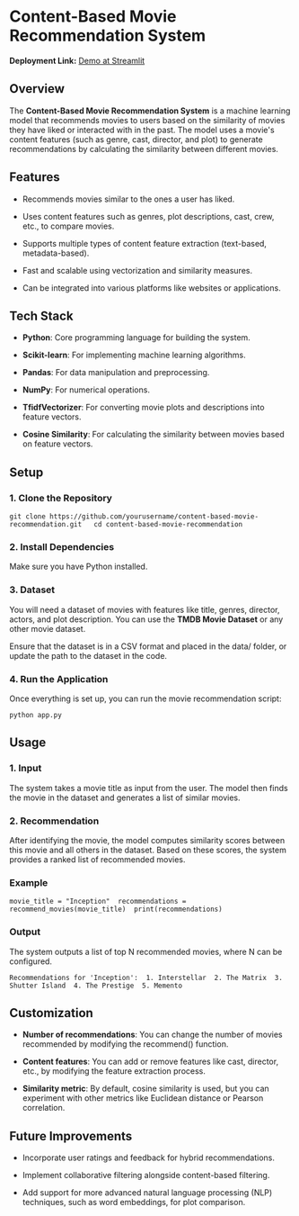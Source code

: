 Content-Based Movie Recommendation System
=========================================

**Deployment Link:** [Demo at Streamlit](https://rock-mine-prediction.streamlit.app/)

Overview
--------

The **Content-Based Movie Recommendation System** is a machine learning model that recommends movies to users based on the similarity of movies they have liked or interacted with in the past. The model uses a movie's content features (such as genre, cast, director, and plot) to generate recommendations by calculating the similarity between different movies.

Features
--------

*   Recommends movies similar to the ones a user has liked.
    
*   Uses content features such as genres, plot descriptions, cast, crew, etc., to compare movies.
    
*   Supports multiple types of content feature extraction (text-based, metadata-based).
    
*   Fast and scalable using vectorization and similarity measures.
    
*   Can be integrated into various platforms like websites or applications.
    

Tech Stack
----------

*   **Python**: Core programming language for building the system.
    
*   **Scikit-learn**: For implementing machine learning algorithms.
    
*   **Pandas**: For data manipulation and preprocessing.
    
*   **NumPy**: For numerical operations.
    
*   **TfidfVectorizer**: For converting movie plots and descriptions into feature vectors.
    
*   **Cosine Similarity**: For calculating the similarity between movies based on feature vectors.
    

Setup
-----

### 1\. Clone the Repository

`git clone https://github.com/yourusername/content-based-movie-recommendation.git  
 cd content-based-movie-recommendation`

### 2\. Install Dependencies

Make sure you have Python installed. 

### 3\. Dataset

You will need a dataset of movies with features like title, genres, director, actors, and plot description. You can use the **TMDB Movie Dataset** or any other movie dataset.

Ensure that the dataset is in a CSV format and placed in the data/ folder, or update the path to the dataset in the code.

### 4\. Run the Application

Once everything is set up, you can run the movie recommendation script:

`python app.py`

Usage
-----

### 1\. Input

The system takes a movie title as input from the user. The model then finds the movie in the dataset and generates a list of similar movies.

### 2\. Recommendation

After identifying the movie, the model computes similarity scores between this movie and all others in the dataset. Based on these scores, the system provides a ranked list of recommended movies.

### Example

`movie_title = "Inception"  recommendations = recommend_movies(movie_title)  print(recommendations)`

### Output

The system outputs a list of top N recommended movies, where N can be configured.

`Recommendations for 'Inception':  1. Interstellar  2. The Matrix  3. Shutter Island  4. The Prestige  5. Memento`

Customization
-------------

*   **Number of recommendations**: You can change the number of movies recommended by modifying the recommend() function.
    
*   **Content features**: You can add or remove features like cast, director, etc., by modifying the feature extraction process.
    
*   **Similarity metric**: By default, cosine similarity is used, but you can experiment with other metrics like Euclidean distance or Pearson correlation.
    

Future Improvements
-------------------

*   Incorporate user ratings and feedback for hybrid recommendations.
    
*   Implement collaborative filtering alongside content-based filtering.
    
*   Add support for more advanced natural language processing (NLP) techniques, such as word embeddings, for plot comparison.
